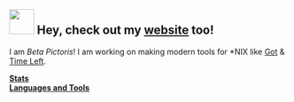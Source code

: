 ## <img src="https://raw.githubusercontent.com/iampavangandhi/iampavangandhi/master/gifs/Hi.gif" width="45px"> Hey, check out my [website](https://www.mrhallway.me/) too!
I am *Beta Pictoris*! I am working on making modern tools for \*NIX like [Got](https://github.com/betapictoris/got) & [Time Left](https://github.com/betapictoris/timeleft).

**[Stats](stats.md)**<br>
**[Languages and Tools](languages.md)**
